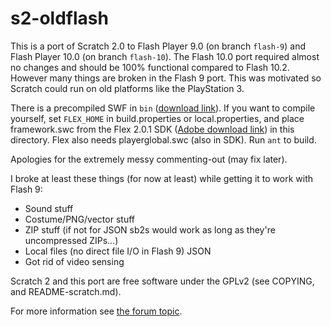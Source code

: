 # s2-oldflash

This is a port of Scratch 2.0 to Flash Player 9.0 (on branch `flash-9`) and
Flash Player 10.0 (on branch `flash-10`).  The Flash 10.0 port required almost
no changes and should be 100% functional compared to Flash 10.2.  However many
things are broken in the Flash 9 port.  This was motivated so Scratch could run
on old platforms like the PlayStation 3.

There is a precompiled SWF in `bin`
([download
link](https://github.com/jeandrek/s2-oldflash/raw/flash-10/bin/s2-flash10.0.swf)).  If you want to compile yourself, set `FLEX_HOME` in build.properties or
local.properties, and place framework.swc from the Flex 2.0.1 SDK
([Adobe download link](https://helpx.adobe.com/x-productkb/multi/flex-2-0-1-hotfix.html))
in this directory.  Flex also needs playerglobal.swc (also in SDK).  Run `ant`
to build.

Apologies for the extremely messy commenting-out (may fix later).

I broke at least these things (for now at least) while getting it to work with Flash 9:

* Sound stuff
* Costume/PNG/vector stuff
* ZIP stuff (if not for JSON sb2s would work as long as they're uncompressed ZIPs…)
* Local files (no direct file I/O in Flash 9)
JSON
* Got rid of video sensing

Scratch 2 and this port are free software under the GPLv2 (see COPYING, and
README-scratch.md).

For more information see [the forum topic](https://scratch.mit.edu/discuss/topic/754331/).
